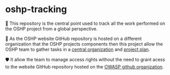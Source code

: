 # oshp-tracking

👀 This repository is the central point used to track all the work performed on the OSHP project from a global perspective.

📢 As the OSHP website GitHub repository is hosted on a different organization that the OSHP projects components then this project allow the OSHP team to gather tasks in a [central organization](https://github.com/orgs/oshp) and [project plan](https://github.com/orgs/oshp/projects/2).

🛡 It allow the team to manage access rights without the need to grant acess to the website GitHub repository hosted on the [OWASP github organization](https://github.com/OWASP/).
